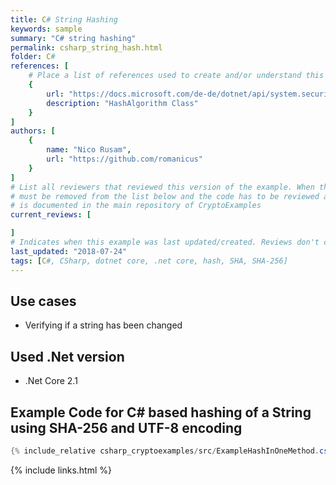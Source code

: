 ```yaml
---
title: C# String Hashing
keywords: sample
summary: "C# string hashing"
permalink: csharp_string_hash.html
folder: C#
references: [
    # Place a list of references used to create and/or understand this example.
    {
        url: "https://docs.microsoft.com/de-de/dotnet/api/system.security.cryptography.hashalgorithm?view=netcore-2.1",
        description: "HashAlgorithm Class"
    }
]
authors: [
    {
        name: "Nico Rusam",
        url: "https://github.com/romanicus"
    }
]
# List all reviewers that reviewed this version of the example. When the example is updated all old reviews
# must be removed from the list below and the code has to be reviewed again. The complete review process
# is documented in the main repository of CryptoExamples
current_reviews: [

]
# Indicates when this example was last updated/created. Reviews don't change this.
last_updated: "2018-07-24"
tags: [C#, CSharp, dotnet core, .net core, hash, SHA, SHA-256]
---
```


## Use cases

- Verifying if a string has been changed

## Used .Net version

- .Net Core 2.1

## Example Code for C# based hashing of a String using SHA-256 and UTF-8 encoding

```csharp
{% include_relative csharp_cryptoexamples/src/ExampleHashInOneMethod.cs %}
```



{% include links.html %}

